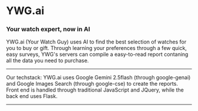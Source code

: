# YWG.ai #
### Your watch expert, now in AI ###

YWG.ai (Your Watch Guy) uses AI to find the best selection of watches for you to buy or gift. Through learning your preferences through a few quick, easy surveys, YWG's servers can compile a easy-to-read report contaning all the data you need to purchase.

---
Our techstack:
YWG.ai uses Google Gemini 2.5flash (through google-genai) and Google Images Search (through google-cse) to create the reports. Front end is handled through traditional JavaScript and JQuery, while the back end uses Flask.

---
